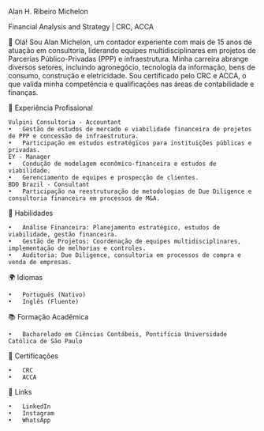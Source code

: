 Alan H. Ribeiro Michelon

Financial Analysis and Strategy | CRC, ACCA

👋 Olá! Sou Alan Michelon, um contador experiente com mais de 15 anos de atuação em consultoria, liderando equipes multidisciplinares em projetos de Parcerias Público-Privadas (PPP) e infraestrutura. Minha carreira abrange diversos setores, incluindo agronegócio, tecnologia da informação, bens de consumo, construção e eletricidade. Sou certificado pelo CRC e ACCA, o que valida minha competência e qualificações nas áreas de contabilidade e finanças.

💼 Experiência Profissional

	Vulpini Consultoria - Accountant
	•	Gestão de estudos de mercado e viabilidade financeira de projetos de PPP e concessão de infraestrutura.
	•	Participação em estudos estratégicos para instituições públicas e privadas.
	EY - Manager
	•	Condução de modelagem econômico-financeira e estudos de viabilidade.
	•	Gerenciamento de equipes e prospecção de clientes.
	BDO Brazil - Consultant
	•	Participação na reestruturação de metodologias de Due Diligence e consultoria financeira em processos de M&A.

🔧 Habilidades

	•	Análise Financeira: Planejamento estratégico, estudos de viabilidade, gestão financeira.
	•	Gestão de Projetos: Coordenação de equipes multidisciplinares, implementação de melhorias e controles.
	•	Auditoria: Due Diligence, consultoria em processos de compra e venda de empresas.

🌍 Idiomas

	•	Português (Nativo)
	•	Inglês (Fluente)

📚 Formação Acadêmica

	•	Bacharelado em Ciências Contábeis, Pontifícia Universidade Católica de São Paulo

📜 Certificações

	•	CRC
	•	ACCA

🔗 Links

	•	LinkedIn
	•	Instagram
	•	WhatsApp
